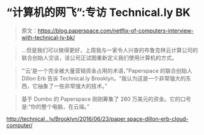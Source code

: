 # “计算机的网飞”:专访 Technical.ly BK

> 原文：<https://blog.paperspace.com/netflix-of-computers-interview-with-technical-ly-bk/>

> ...但是我们可以做得更好，上周我与一家令人兴奋的布鲁克林云计算公司的联合创始人交谈，该公司正试图重新定义我们使用计算机的方式。

> “‘云’是一个完全被大量营销资金占用的术语，”Paperspace 的联合创始人 Dillon Erb 告诉 Technical.ly Brooklyn。“我认为这是一个非常强大的东西，它抽象了一些非常强大的技术。”

> 基于 Dumbo 的 Paperspace 刚刚筹集了 280 万美元的资金。它的口号是:“你的整个电脑，在云端。”

[http://technical . ly/Brooklyn/2016/06/23/paper space-dillon-erb-cloud-computer/](http://technical.ly/brooklyn/2016/06/23/paperspace-dillon-erb-cloud-computer/)